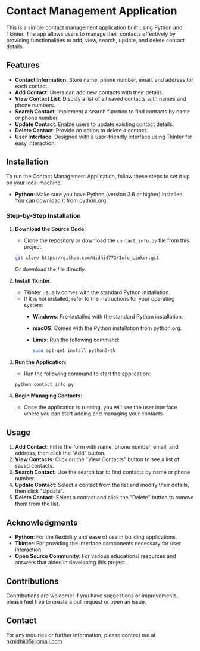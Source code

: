 # Contact Management Application
This is a simple contact management application built using Python and Tkinter. The app allows users to manage their contacts effectively by providing functionalities to add, view, search, update, and delete contact details.

## Features
- **Contact Information**: Store name, phone number, email, and address for each contact.
- **Add Contact**: Users can add new contacts with their details.
- **View Contact List**: Display a list of all saved contacts with names and phone numbers.
- **Search Contact**: Implement a search function to find contacts by name or phone number.
- **Update Contact**: Enable users to update existing contact details.
- **Delete Contact**: Provide an option to delete a contact.
- **User Interface**: Designed with a user-friendly interface using Tkinter for easy interaction.

## Installation
To run the Contact Management Application, follow these steps to set it up on your local machine.

- **Python**: Make sure you have Python (version 3.6 or higher) installed. You can download it from [python.org](https://www.python.org/downloads/).

### Step-by-Step Installation

1. **Download the Source Code**:
   - Clone the repository or download the `contact_info.py` file from this project.

   ```bash
   git clone https://github.com/Nidhi4773/Info_Linker.git
   ```

   Or download the file directly.

2. **Install Tkinter**:
   - Tkinter usually comes with the standard Python installation.
   - If it is not installed, refer to the instructions for your operating system:
     - **Windows**: Pre-installed with the standard Python installation.
     - **macOS**: Comes with the Python installation from python.org.
     - **Linux**: Run the following command:

       ```bash
       sudo apt-get install python3-tk
       ```
3. **Run the Application**:
   - Run the following command to start the application:

   ```bash
   python contact_info.py
   ```

4. **Begin Managing Contacts**:
   - Once the application is running, you will see the user interface where you can start adding and managing your contacts.

## Usage
1. **Add Contact**: Fill in the form with name, phone number, email, and address, then click the "Add" button.
2. **View Contacts**: Click on the "View Contacts" button to see a list of saved contacts.
3. **Search Contact**: Use the search bar to find contacts by name or phone number.
4. **Update Contact**: Select a contact from the list and modify their details, then click "Update".
5. **Delete Contact**: Select a contact and click the "Delete" button to remove them from the list.

## Acknowledgments
- **Python**: For the flexibility and ease of use in building applications.
- **Tkinter**: For providing the interface components necessary for user interaction.
- **Open Source Community**: For various educational resources and answers that aided in developing this project.

## Contributions
Contributions are welcome! If you have suggestions or improvements, please feel free to create a pull request or open an issue.

## Contact
For any inquiries or further information, please contact me at nknidhii05@gmail.com


